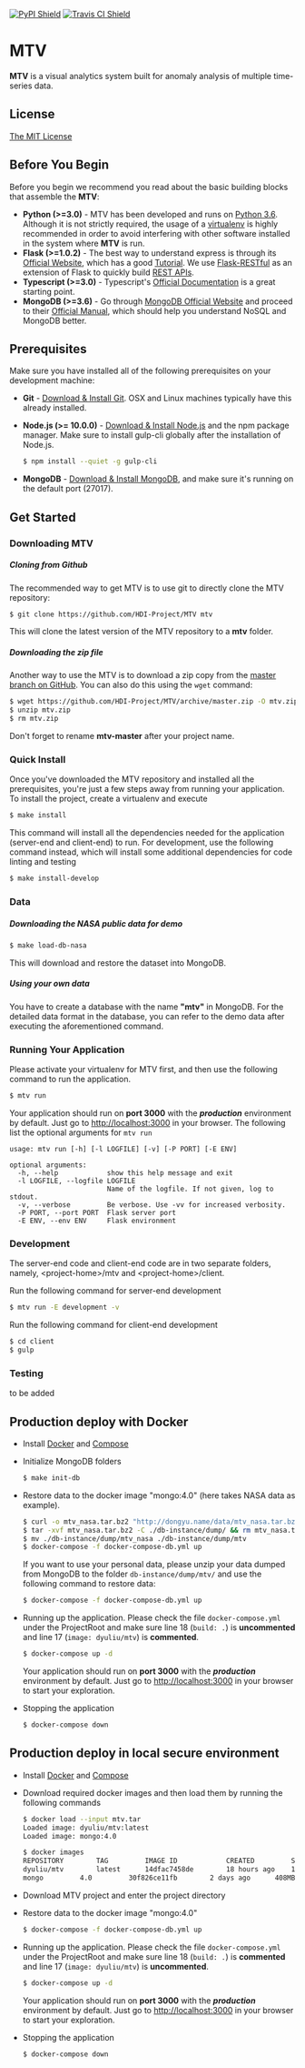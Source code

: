 [![PyPI Shield](https://img.shields.io/pypi/v/mtv.svg)](https://pypi.python.org/pypi/mtv)
[![Travis CI Shield](https://travis-ci.org/liudy1991/mtv.svg?branch=master)](https://travis-ci.org/liudy1991/mtv)

# MTV

**MTV** is a visual analytics system built for anomaly analysis of multiple time-series data.



## License

[The MIT License](https://github.com/HDI-Project/MTV/blob/master/LICENSE)



## Before You Begin

Before you begin we recommend you read about the basic building blocks that assemble the **MTV**:

- **Python (>=3.0)** - MTV has been developed and runs on [Python 3.6](https://www.python.org/downloads/release/python-360/). Although it is not strictly required, the usage of a [virtualenv](https://virtualenv.pypa.io/en/latest/) is highly recommended in order to avoid interfering with other software installed in the system where **MTV** is run.
- **Flask (>=1.0.2)** - The best way to understand express is through its [Official Website](http://flask.pocoo.org/), which has a good [Tutorial](http://flask.pocoo.org/docs/1.0/tutorial/). We use [Flask-RESTful](https://flask-restful.readthedocs.io/en/latest/) as an extension of Flask to quickly build [REST APIs](https://www.restapitutorial.com/).
- **Typescript (>=3.0)** - Typescript's [Official Documentation](https://www.typescriptlang.org/docs/home.html) is a great starting point.
- **MongoDB (>=3.6)** - Go through [MongoDB Official Website](http://mongodb.org/) and proceed to their [Official Manual](http://docs.mongodb.org/manual/), which should help you understand NoSQL and MongoDB better.



## Prerequisites

Make sure you have installed all of the following prerequisites on your development machine:

- **Git** - [Download & Install Git](https://git-scm.com/downloads). OSX and Linux machines typically have this already installed.

- **Node.js (>= 10.0.0)** - [Download & Install Node.js](https://nodejs.org/en/download/) and the npm package manager. Make sure to install gulp-cli globally after the installation of Node.js.

  ```bash
  $ npm install --quiet -g gulp-cli
  ```

- **MongoDB** - [Download & Install MongoDB](http://www.mongodb.org/downloads), and make sure it's running on the default port (27017).



## Get Started

### Downloading MTV

##### Cloning from Github

The recommended way to get MTV is to use git to directly clone the MTV repository:

```bash
$ git clone https://github.com/HDI-Project/MTV mtv
```

This will clone the latest version of the MTV repository to a **mtv** folder.

##### Downloading the zip file

Another way to use the MTV is to download a zip copy from the [master branch on GitHub](https://github.com/HDI-Project/MTV/archive/master.zip). You can also do this using the `wget` command:

```bash
$ wget https://github.com/HDI-Project/MTV/archive/master.zip -O mtv.zip
$ unzip mtv.zip
$ rm mtv.zip
```

Don't forget to rename **mtv-master** after your project name.



### Quick Install

Once you've downloaded the MTV repository and installed all the prerequisites, you're just a few steps away from running your application. To install the project, create a virtualenv and execute

```bash
$ make install
```

This command will install all the dependencies needed for the application (server-end and client-end) to run. For development, use the following command instead, which will install some additional
dependencies for code linting and testing

```bash
$ make install-develop
```



### Data

##### Downloading the NASA public data for demo

```bash
$ make load-db-nasa
```

This will download and restore the dataset into MongoDB.

##### Using your own data

You have to create a database with the name **"mtv"** in MongoDB. For the detailed data format in the database, you can refer to the demo data after executing the aforementioned command.



### Running Your Application

Please activate your virtualenv for MTV first, and then use the following command to run the application.

```bash
$ mtv run
```

Your application should run on **port 3000** with the ***production*** environment by default. Just go to [http://localhost:3000](http://localhost:3000) in your browser. The following list the optional arguments for `mtv run`

```
usage: mtv run [-h] [-l LOGFILE] [-v] [-P PORT] [-E ENV]

optional arguments:
  -h, --help            show this help message and exit
  -l LOGFILE, --logfile LOGFILE
                        Name of the logfile. If not given, log to stdout.
  -v, --verbose         Be verbose. Use -vv for increased verbosity.
  -P PORT, --port PORT  Flask server port
  -E ENV, --env ENV     Flask environment
```



### Development

The server-end code and client-end code are in two separate folders, namely, \<project-home>/mtv and \<project-home>/client. 

Run the following command for server-end development

```bash
$ mtv run -E development -v
```

Run the following command for client-end development

```bash
$ cd client
$ gulp
```



### Testing

to be added



## Production deploy with Docker

- Install [Docker](https://docs.docker.com/install/) and [Compose](https://docs.docker.com/compose/install/)

- Initialize MongoDB folders

  ```bash
  $ make init-db
  ```

- Restore data to the docker image "mongo:4.0" (here takes NASA data as example). 

  ```bash
  $ curl -o mtv_nasa.tar.bz2 "http://dongyu.name/data/mtv_nasa.tar.bz2"
  $ tar -xvf mtv_nasa.tar.bz2 -C ./db-instance/dump/ && rm mtv_nasa.tar.bz2
  $ mv ./db-instance/dump/mtv_nasa ./db-instance/dump/mtv
  $ docker-compose -f docker-compose-db.yml up
  ```

  If you want to use your personal data, please unzip your data dumped from MongoDB to the folder `db-instance/dump/mtv/` and use the following command to restore data:

  ```bash
  $ docker-compose -f docker-compose-db.yml up
  ```

- Running up the application. Please check the file `docker-compose.yml` under the ProjectRoot and make sure line 18 (`build: .`) is **uncommented** and line 17 (`image: dyuliu/mtv`) is **commented**.

  ```bash
  $ docker-compose up -d
  ```

  Your application should run on **port 3000** with the ***production*** environment by default. Just go to [http://localhost:3000](http://localhost:3000) in your browser to start your exploration.

- Stopping the application

  ```bash
  $ docker-compose down
  ```



## Production deploy in local secure environment

- Install [Docker](https://docs.docker.com/install/) and [Compose](https://docs.docker.com/compose/install/)

- Download required docker images and then load them by running the following commands

  ```bash
  $ docker load --input mtv.tar
  Loaded image: dyuliu/mtv:latest
  Loaded image: mongo:4.0
  
  $ docker images
  REPOSITORY		TAG			IMAGE ID			CREATED			SIZE
  dyuliu/mtv		latest		14dfac7458de		18 hours ago	1.2GB
  mongo			4.0			30f826ce11fb        2 days ago		408MB
  ```

- Download MTV project and enter the project directory

- Restore data to the docker image "mongo:4.0"

  ```bash
  $ docker-compose -f docker-compose-db.yml up
  ```

- Running up the application. Please check the file `docker-compose.yml` under the ProjectRoot and make sure line 18 (`build: .`) is **commented** and line 17 (`image: dyuliu/mtv`) is **uncommented**.

  ```bash
  $ docker-compose up -d
  ```

  Your application should run on **port 3000** with the ***production*** environment by default. Just go to [http://localhost:3000](http://localhost:3000) in your browser to start your exploration.

- Stopping the application

  ```bash
  $ docker-compose down
  ```
